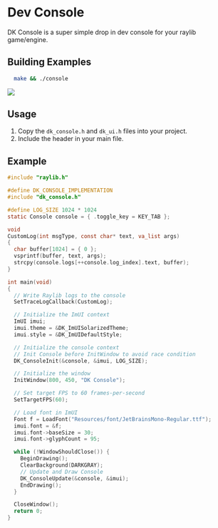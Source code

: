 # Dev Console

DK Console is a super simple drop in dev console for your raylib game/engine.

## Building Examples

```bash
  make && ./console
```

<img src="https://github.com/dkvilo/dk_console/blob/master/Resources/prev.png" />

## Usage

1. Copy the `dk_console.h` and `dk_ui.h` files into your project.
2. Include the header in your main file.

## Example

```c
#include "raylib.h"

#define DK_CONSOLE_IMPLEMENTATION
#include "dk_console.h"

#define LOG_SIZE 1024 * 1024
static Console console = { .toggle_key = KEY_TAB };

void
CustomLog(int msgType, const char* text, va_list args)
{
  char buffer[1024] = { 0 };
  vsprintf(buffer, text, args);
  strcpy(console.logs[++console.log_index].text, buffer);
}

int main(void)
{
  // Write Raylib logs to the console
  SetTraceLogCallback(CustomLog);

  // Initialize the ImUI context
  ImUI imui;
  imui.theme = &DK_ImUISolarizedTheme;
  imui.style = &DK_ImUIDefaultStyle;

  // Initialize the console context
  // Init Console before InitWindow to avoid race condition
  DK_ConsoleInit(&console, &imui, LOG_SIZE);

  // Initialize the window
  InitWindow(800, 450, "DK Console");

  // Set target FPS to 60 frames-per-second
  SetTargetFPS(60);

  // Load font in ImUI
  Font f = LoadFont("Resources/font/JetBrainsMono-Regular.ttf");
  imui.font = &f;
  imui.font->baseSize = 30;
  imui.font->glyphCount = 95;

  while (!WindowShouldClose()) {
    BeginDrawing();
    ClearBackground(DARKGRAY);
    // Update and Draw Console
    DK_ConsoleUpdate(&console, &imui);
    EndDrawing();
  }

  CloseWindow();
  return 0;
}

```
